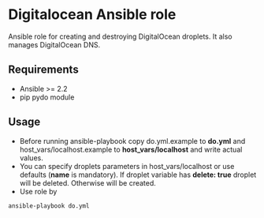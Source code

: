 # Digitalocean Ansible role
Ansible role for creating and destroying DigitalOcean droplets. It also manages DigitalOcean DNS.

## Requirements
* Ansible >= 2.2
* pip pydo module

## Usage
* Before running ansible-playbook copy do.yml.example to **do.yml** and host_vars/localhost.example to **host_vars/localhost** and write actual values.
* You can specify droplets parameters in host_vars/localhost or use defaults (**name** is mandatory). If droplet variable has **delete: true** droplet will be deleted. Otherwise will be created.
* Use role by
```
ansible-playbook do.yml
```
